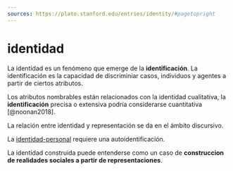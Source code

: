 ```yaml
---
sources: https://plato.stanford.edu/entries/identity/#pagetopright
---
```


# identidad

La identidad es un fenómeno que emerge de la **identificación**. La identificación es la capacidad de discriminiar casos, individuos y agentes a partir de ciertos atributos.

Los atributos nombrables están relacionados con la identidad cualitativa, la **identificación** precisa o extensiva podría considerarse cuantitativa [@noonan2018].

La relación entre identidad y representación se da en el ámbito discursivo.

La [identidad-personal](identidad-personal.md) requiere una autoidentificación.

La identidad construida puede entenderse como un caso de  **construccion de realidades sociales a partir de representaciones**.
